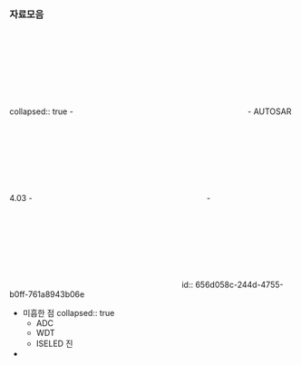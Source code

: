 ### 자료모음
collapsed:: true
	- ![MDS 강의노트](C:\Project\KU_PE\doc\R.AUTO\Training_MDS_20231124\Training\교육자료_v5.1\강의노트\1_강의노트.pdf)
	- AUTOSAR 4.03
		- ![1. RS](C:\Project\KU_PE\doc\R.AUTO\Training_MDS_20231124\Training\교육자료_v5.1\AUTOSAR_403\0.AUTOSAR_RS_Main.pdf)
		- ![2. VFB](C:\Project\KU_PE\doc\R.AUTO\Training_MDS_20231124\Training\교육자료_v5.1\AUTOSAR_403\1.AUTOSAR_EXP_VFB.pdf)
		  id:: 656d058c-244d-4755-b0ff-761a8943b06e
- 미흡한 점
  collapsed:: true
	- ADC
	- WDT
	- ISELED 진
-